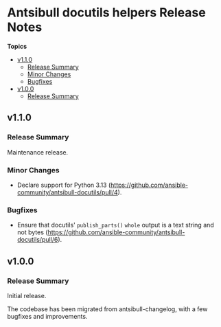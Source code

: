 # Antsibull docutils helpers Release Notes

**Topics**

- <a href="#v1-1-0">v1\.1\.0</a>
    - <a href="#release-summary">Release Summary</a>
    - <a href="#minor-changes">Minor Changes</a>
    - <a href="#bugfixes">Bugfixes</a>
- <a href="#v1-0-0">v1\.0\.0</a>
    - <a href="#release-summary-1">Release Summary</a>

<a id="v1-1-0"></a>
## v1\.1\.0

<a id="release-summary"></a>
### Release Summary

Maintenance release\.

<a id="minor-changes"></a>
### Minor Changes

* Declare support for Python 3\.13 \([https\://github\.com/ansible\-community/antsibull\-docutils/pull/4](https\://github\.com/ansible\-community/antsibull\-docutils/pull/4)\)\.

<a id="bugfixes"></a>
### Bugfixes

* Ensure that docutils\' <code>publish\_parts\(\)</code> <code>whole</code> output is a text string and not bytes \([https\://github\.com/ansible\-community/antsibull\-docutils/pull/6](https\://github\.com/ansible\-community/antsibull\-docutils/pull/6)\)\.

<a id="v1-0-0"></a>
## v1\.0\.0

<a id="release-summary-1"></a>
### Release Summary

Initial release\.

The codebase has been migrated from antsibull\-changelog\, with a few bugfixes and improvements\.
